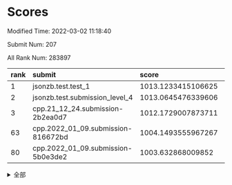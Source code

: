 # Scores

Modified Time: 2022-03-02 11:18:40

Submit Num: 207

All Rank Num: 283897

| rank |               submit               |       score        |       sigma        | pk_num |
| :--- | :--------------------------------- | :----------------- | :----------------- | :----- |
| 1    | jsonzb.test.test_1                 | 1013.1233415106625 | 0.8065157428141994 | 5487   |
| 2    | jsonzb.test.submission_level_4     | 1013.0645476339606 | 0.8253492304831967 | 5492   |
| 3    | cpp.21_12_24.submission-2b2ea0d7   | 1012.1729007873711 | 0.8106010248688476 | 5486   |
| 63   | cpp.2022_01_09.submission-816672bd | 1004.1493555967267 | 0.7281056573580876 | 5483   |
| 80   | cpp.2022_01_09.submission-5b0e3de2 | 1003.632868009852  | 0.7157527262004767 | 5489   |


<details>
<summary>全部</summary>

| rank |                 submit                 |       score        |       sigma        | pk_num |
| :--- | :------------------------------------- | :----------------- | :----------------- | :----- |
| 1    | jsonzb.test.test_1                     | 1013.1233415106625 | 0.8065157428141994 | 5487   |
| 2    | jsonzb.test.submission_level_4         | 1013.0645476339606 | 0.8253492304831967 | 5492   |
| 3    | cpp.21_12_24.submission-2b2ea0d7       | 1012.1729007873711 | 0.8106010248688476 | 5486   |
| 4    | gobigger.level_3.submission_level_3_15 | 1011.6269841234052 | 0.7782921077557953 | 5482   |
| 5    | gobigger.level_3.submission_level_3_10 | 1011.3560229477965 | 0.7653803970024674 | 5485   |
| 6    | gobigger.level_3.submission_level_3_44 | 1011.0985729976547 | 0.7853794393778902 | 5492   |
| 7    | gobigger.level_3.submission_level_3_20 | 1010.9174887101879 | 0.7715521193459296 | 5483   |
| 8    | gobigger.level_3.submission_level_3_33 | 1010.8890522546153 | 0.7691378819420712 | 5493   |
| 9    | gobigger.level_3.submission_level_3_31 | 1010.8384766714651 | 0.7550509799332347 | 5484   |
| 10   | gobigger.level_3.submission_level_3_40 | 1010.7036718939056 | 0.7630220767263186 | 5487   |
| 11   | gobigger.level_3.submission_level_3_25 | 1010.6667787278436 | 0.7768340881030088 | 5481   |
| 12   | gobigger.level_3.submission_level_3_19 | 1010.6470029771465 | 0.7552813821869423 | 5493   |
| 13   | gobigger.level_3.submission_level_3_12 | 1010.5683403383106 | 0.768965403035375  | 5487   |
| 14   | gobigger.level_3.submission_level_3_1  | 1010.4854356923031 | 0.7570738592422511 | 5483   |
| 15   | gobigger.level_3.submission_level_3_32 | 1010.4205240359863 | 0.7630803213628603 | 5488   |
| 16   | gobigger.level_3.submission_level_3_34 | 1010.35821145738   | 0.7643878178310368 | 5488   |
| 17   | gobigger.level_3.submission_level_3_35 | 1010.3547110942028 | 0.7429887460713273 | 5487   |
| 18   | gobigger.level_3.submission_level_3_7  | 1010.2910890501996 | 0.7548847734758631 | 5494   |
| 19   | gobigger.level_3.submission_level_3_24 | 1010.2694101708569 | 0.7534709320694719 | 5492   |
| 20   | gobigger.level_3.submission_level_3_8  | 1010.228689378373  | 0.7717042906354765 | 5488   |
| 21   | gobigger.level_3.submission_level_3_42 | 1010.1967889787437 | 0.7741641384722978 | 5482   |
| 22   | gobigger.level_3.submission_level_3_36 | 1010.1799934555804 | 0.7602370465018291 | 5486   |
| 23   | gobigger.level_3.submission_level_3_2  | 1010.1782745263845 | 0.743207884747961  | 5493   |
| 24   | gobigger.level_3.submission_level_3_13 | 1010.1483297775545 | 0.7543503905931064 | 5488   |
| 25   | gobigger.level_3.submission_level_3_48 | 1010.0923096640199 | 0.7507232326279208 | 5485   |
| 26   | gobigger.level_3.submission_level_3_5  | 1010.01162093209   | 0.7761230745263499 | 5487   |
| 27   | gobigger.level_3.submission_level_3_47 | 1009.9814277828166 | 0.750771940023226  | 5488   |
| 28   | gobigger.level_3.submission_level_3_28 | 1009.9252258439648 | 0.7482561719336858 | 5487   |
| 29   | gobigger.level_3.submission_level_3_0  | 1009.7790824475962 | 0.7427940922165608 | 5482   |
| 30   | gobigger.level_3.submission_level_3_11 | 1009.7531230194157 | 0.7312975264376373 | 5483   |
| 31   | gobigger.level_3.submission_level_3_3  | 1009.7396876404028 | 0.7492005074228701 | 5486   |
| 32   | gobigger.level_3.submission_level_3_45 | 1009.7098792636202 | 0.7454192429535265 | 5486   |
| 33   | gobigger.level_3.submission_level_3_21 | 1009.6692759759417 | 0.7561285241717449 | 5488   |
| 34   | gobigger.level_3.submission_level_3_9  | 1009.6436678424205 | 0.7510305921472838 | 5488   |
| 35   | gobigger.level_3.submission_level_3_16 | 1009.6423313200081 | 0.7466252017269205 | 5483   |
| 36   | gobigger.level_3.submission_level_3_23 | 1009.6092126554729 | 0.7628013015012934 | 5484   |
| 37   | gobigger.level_3.submission_level_3_41 | 1009.5967237140811 | 0.7618513180149287 | 5486   |
| 38   | gobigger.level_3.submission_level_3_38 | 1009.4551947583764 | 0.7721033578039614 | 5488   |
| 39   | gobigger.level_3.submission_level_3_22 | 1009.4247416574406 | 0.7330202903217048 | 5483   |
| 40   | gobigger.level_3.submission_level_3_30 | 1009.3184588298341 | 0.7507301157354184 | 5482   |
| 41   | gobigger.level_3.submission_level_3_37 | 1009.2761246180818 | 0.7741777702889788 | 5487   |
| 42   | gobigger.level_3.submission_level_3_27 | 1009.2562936773137 | 0.752229248779917  | 5483   |
| 43   | gobigger.level_3.submission_level_3_49 | 1009.2466887379362 | 0.7467849656563454 | 5491   |
| 44   | gobigger.level_3.submission_level_3_29 | 1009.210569129754  | 0.7625237109613726 | 5483   |
| 45   | gobigger.level_3.submission_level_3_26 | 1009.134510827413  | 0.7598630152690559 | 5487   |
| 46   | gobigger.level_3.submission_level_3_39 | 1009.1055195505363 | 0.7679315077364479 | 5486   |
| 47   | gobigger.level_3.submission_level_3_4  | 1009.0103511970162 | 0.7464028106352006 | 5487   |
| 48   | gobigger.level_3.submission_level_3_14 | 1008.984479234477  | 0.754450232330901  | 5479   |
| 49   | gobigger.level_3.submission_level_3_18 | 1008.8258040590304 | 0.7549295424974434 | 5481   |
| 50   | gobigger.level_3.submission_level_3_46 | 1008.688271850196  | 0.7285547851081406 | 5490   |
| 51   | gobigger.level_3.submission_level_3_17 | 1008.2414237990985 | 0.7451192843478607 | 5492   |
| 52   | gobigger.level_3.submission_level_3_43 | 1008.0761065884292 | 0.7458507648679256 | 5493   |
| 53   | gobigger.level_3.submission_level_3_6  | 1007.5315350052292 | 0.7347372763422835 | 5487   |
| 54   | gobigger.level_1.submission_level_1_22 | 1005.4102814253347 | 0.73725790050911   | 5484   |
| 55   | gobigger.level_1.submission_level_1_26 | 1004.925783944608  | 0.7401546774371857 | 5479   |
| 56   | gobigger.level_1.submission_level_1_31 | 1004.8629007852771 | 0.7152759860288619 | 5485   |
| 57   | gobigger.level_1.submission_level_1_11 | 1004.4462825044513 | 0.7390925239825935 | 5485   |
| 58   | gobigger.level_1.submission_level_1_33 | 1004.4347984453643 | 0.7133554325985763 | 5488   |
| 59   | gobigger.level_1.submission_level_1_39 | 1004.4121423766294 | 0.7157137602159186 | 5488   |
| 60   | gobigger.level_1.submission_level_1_23 | 1004.4027634852993 | 0.715122801064487  | 5481   |
| 61   | gobigger.level_1.submission_level_1_30 | 1004.3259554730038 | 0.720755060906723  | 5485   |
| 62   | gobigger.level_1.submission_level_1_18 | 1004.3040211750008 | 0.723784781264849  | 5483   |
| 63   | cpp.2022_01_09.submission-816672bd     | 1004.1493555967267 | 0.7281056573580876 | 5483   |
| 64   | gobigger.level_1.submission_level_1_19 | 1004.1454219212795 | 0.7179078561343837 | 5484   |
| 65   | gobigger.level_1.submission_level_1_12 | 1004.0687916216708 | 0.7270035360098611 | 5486   |
| 66   | gobigger.level_1.submission_level_1_35 | 1004.0588270344175 | 0.7120833738377411 | 5485   |
| 67   | gobigger.level_1.submission_level_1_7  | 1004.0579516635061 | 0.7295617336248045 | 5491   |
| 68   | gobigger.level_1.submission_level_1_38 | 1004.055830898343  | 0.7189805005997163 | 5483   |
| 69   | gobigger.level_1.submission_level_1_25 | 1004.0552568345308 | 0.7136021614880632 | 5491   |
| 70   | gobigger.level_1.submission_level_1_48 | 1004.0327864751067 | 0.7166085216543051 | 5482   |
| 71   | gobigger.level_1.submission_level_1_43 | 1004.0151078015598 | 0.716585726062199  | 5485   |
| 72   | gobigger.level_1.submission_level_1_2  | 1003.8762942371457 | 0.7279180983829715 | 5487   |
| 73   | gobigger.level_1.submission_level_1_49 | 1003.8601307478998 | 0.7183467076708432 | 5480   |
| 74   | gobigger.level_1.submission_level_1_24 | 1003.8330759069916 | 0.7160018838905782 | 5489   |
| 75   | gobigger.level_1.submission_level_1_13 | 1003.8079966072    | 0.7167036846280606 | 5485   |
| 76   | gobigger.level_1.submission_level_1_6  | 1003.735570830237  | 0.7071672092959879 | 5483   |
| 77   | gobigger.level_1.submission_level_1_17 | 1003.7008231420621 | 0.7317498249710063 | 5491   |
| 78   | gobigger.level_1.submission_level_1_46 | 1003.6709541559261 | 0.7177007934224483 | 5488   |
| 79   | gobigger.level_1.submission_level_1_27 | 1003.6576402507359 | 0.7282729621047067 | 5480   |
| 80   | cpp.2022_01_09.submission-5b0e3de2     | 1003.632868009852  | 0.7157527262004767 | 5489   |
| 81   | gobigger.level_1.submission_level_1_20 | 1003.6093953359302 | 0.7144228586216417 | 5485   |
| 82   | gobigger.level_1.submission_level_1_5  | 1003.6074339584153 | 0.7188003716796366 | 5490   |
| 83   | gobigger.level_1.submission_level_1_14 | 1003.592940417696  | 0.7061663489396356 | 5487   |
| 84   | gobigger.level_1.submission_level_1_15 | 1003.5731506223947 | 0.7093864004042403 | 5487   |
| 85   | gobigger.level_1.submission_level_1_21 | 1003.5271435167234 | 0.7203700965186407 | 5487   |
| 86   | gobigger.level_1.submission_level_1_10 | 1003.4575567270283 | 0.711978681188225  | 5486   |
| 87   | gobigger.level_1.submission_level_1_32 | 1003.4150803788506 | 0.7048894092181491 | 5490   |
| 88   | gobigger.level_1.submission_level_1_36 | 1003.3918584894733 | 0.7182258296726807 | 5487   |
| 89   | gobigger.level_1.submission_level_1_28 | 1003.3692953839206 | 0.7142363774777637 | 5484   |
| 90   | gobigger.level_1.submission_level_1_0  | 1003.3004030005917 | 0.7188801517127825 | 5489   |
| 91   | gobigger.level_1.submission_level_1_16 | 1003.215869254495  | 0.7181675904892485 | 5489   |
| 92   | gobigger.level_1.submission_level_1_41 | 1003.1861630412883 | 0.7177064496316381 | 5484   |
| 93   | gobigger.level_1.submission_level_1_37 | 1003.1753872577411 | 0.7137441888364748 | 5486   |
| 94   | gobigger.level_1.submission_level_1_44 | 1002.9449944514633 | 0.7198748437232855 | 5483   |
| 95   | gobigger.level_1.submission_level_1_29 | 1002.8756557488167 | 0.716937090339499  | 5476   |
| 96   | gobigger.level_1.submission_level_1_47 | 1002.8529559872995 | 0.7125872988128928 | 5482   |
| 97   | gobigger.level_1.submission_level_1_1  | 1002.7143686056868 | 0.7110510815582236 | 5488   |
| 98   | gobigger.level_1.submission_level_1_4  | 1002.6286239652546 | 0.7074035211806072 | 5485   |
| 99   | gobigger.level_1.submission_level_1_40 | 1002.5999627165817 | 0.7121775842624595 | 5490   |
| 100  | gobigger.level_1.submission_level_1_34 | 1002.1718398299939 | 0.7077486952266668 | 5481   |
| 101  | gobigger.level_1.submission_level_1_42 | 1002.133125992812  | 0.7313113248069897 | 5490   |
| 102  | gobigger.level_1.submission_level_1_9  | 1002.1156688095309 | 0.7195000067930226 | 5482   |
| 103  | gobigger.level_1.submission_level_1_3  | 1001.8604036757982 | 0.7177861698207362 | 5486   |
| 104  | gobigger.level_1.submission_level_1_8  | 1001.800757396626  | 0.7109406935825676 | 5474   |
| 105  | gobigger.level_1.submission_level_1_45 | 1001.2946196159738 | 0.7121590717816844 | 5486   |
| 106  | gobigger.random.submission_random_13   | 997.8777609974561  | 0.6973353451163932 | 5483   |
| 107  | gobigger.random.submission_random_39   | 997.7408997037952  | 0.7113335712312757 | 5485   |
| 108  | gobigger.random.submission_random_5    | 997.1854459758484  | 0.7174179700674584 | 5486   |
| 109  | gobigger.random.submission_random_9    | 997.0373868608428  | 0.7026244252535475 | 5488   |
| 110  | gobigger.random.submission_random_34   | 996.80961175447    | 0.7138522998713828 | 5484   |
| 111  | gobigger.random.submission_random_29   | 996.7690244717079  | 0.7063418407046002 | 5485   |
| 112  | gobigger.random.submission_random_40   | 996.7008728926609  | 0.7092022267281002 | 5487   |
| 113  | gobigger.random.submission_random_10   | 996.6673301832174  | 0.7203784301417262 | 5484   |
| 114  | gobigger.random.submission_random_46   | 996.6017471045595  | 0.7110765985714095 | 5487   |
| 115  | gobigger.random.submission_random_15   | 996.5470744259271  | 0.7138964169329818 | 5481   |
| 116  | gobigger.random.submission_random_30   | 996.5422835777097  | 0.7140986664333863 | 5486   |
| 117  | gobigger.random.submission_random_0    | 996.5020236133681  | 0.7114393581678974 | 5486   |
| 118  | gobigger.random.submission_random_43   | 996.4086120669909  | 0.7085787103728948 | 5486   |
| 119  | gobigger.random.submission_random_19   | 996.3168986930382  | 0.716409784916691  | 5478   |
| 120  | gobigger.random.submission_random_7    | 996.1969242290231  | 0.7175090807626536 | 5485   |
| 121  | gobigger.random.submission_random_45   | 996.1951485833182  | 0.7160799574079235 | 5487   |
| 122  | gobigger.random.submission_random_3    | 996.1812894420989  | 0.7123080264625229 | 5485   |
| 123  | gobigger.random.submission_random_25   | 996.160325424513   | 0.7060970753978332 | 5481   |
| 124  | gobigger.random.submission_random_22   | 996.1314358058163  | 0.7049233449565072 | 5483   |
| 125  | gobigger.random.submission_random_31   | 996.1197183784266  | 0.7112076385881235 | 5486   |
| 126  | gobigger.random.submission_random_11   | 996.0994998237514  | 0.7113777888834547 | 5487   |
| 127  | gobigger.random.submission_random_17   | 996.0902102737331  | 0.7174304487874352 | 5487   |
| 128  | gobigger.random.submission_random_48   | 996.0713077789006  | 0.7169062385044465 | 5481   |
| 129  | gobigger.random.submission_random_4    | 996.0175884860143  | 0.7250461370929394 | 5489   |
| 130  | gobigger.random.submission_random_20   | 995.9906809096234  | 0.7178116036336751 | 5487   |
| 131  | gobigger.random.submission_random_32   | 995.9776825016611  | 0.7168375126527213 | 5492   |
| 132  | gobigger.random.submission_random_12   | 995.9702091653979  | 0.7019032806571075 | 5487   |
| 133  | gobigger.random.submission_random_8    | 995.9629109846726  | 0.7092233187568684 | 5484   |
| 134  | gobigger.random.submission_random_41   | 995.8362502198042  | 0.715274538323582  | 5486   |
| 135  | gobigger.random.submission_random_16   | 995.8203867045015  | 0.7179540213082162 | 5489   |
| 136  | gobigger.random.submission_random_33   | 995.7288909197503  | 0.7174962697843152 | 5485   |
| 137  | gobigger.random.submission_random_28   | 995.7077687804496  | 0.7103094426089114 | 5484   |
| 138  | gobigger.random.submission_random_42   | 995.6553796563047  | 0.7298529186059443 | 5482   |
| 139  | gobigger.random.submission_random_37   | 995.6230699933368  | 0.7111813690932356 | 5486   |
| 140  | gobigger.random.submission_random_49   | 995.6127886344212  | 0.7222210759085099 | 5486   |
| 141  | gobigger.random.submission_random_27   | 995.6016965330787  | 0.7152031459393962 | 5485   |
| 142  | gobigger.random.submission_random_44   | 995.5709210367604  | 0.7196572874951677 | 5487   |
| 143  | gobigger.random.submission_random_18   | 995.5533228955221  | 0.7011274026035169 | 5487   |
| 144  | gobigger.random.submission_random_26   | 995.5371930005892  | 0.7227847095386278 | 5484   |
| 145  | gobigger.random.submission_random_24   | 995.4156491403782  | 0.7113872976430452 | 5486   |
| 146  | gobigger.random.submission_random_36   | 995.3536432925281  | 0.713189374414082  | 5485   |
| 147  | gobigger.random.submission_random_14   | 995.3041117795951  | 0.695408070828074  | 5485   |
| 148  | gobigger.random.submission_random_47   | 995.3013541821767  | 0.71292738277948   | 5487   |
| 149  | gobigger.random.submission_random_21   | 995.2596520725579  | 0.7148245831031259 | 5481   |
| 150  | gobigger.random.submission_random_1    | 995.123605952442   | 0.7018665294052749 | 5490   |
| 151  | gobigger.random.submission_random_38   | 995.0842833399032  | 0.715989957165281  | 5485   |
| 152  | gobigger.random.submission_random_6    | 995.0760674928847  | 0.7089248388937561 | 5485   |
| 153  | gobigger.random.submission_random_23   | 994.9440509330317  | 0.7271279180281558 | 5488   |
| 154  | gobigger.random.submission_random_2    | 994.5886750699559  | 0.7166361902910136 | 5485   |
| 155  | gobigger.random.submission_random_35   | 994.3246017678349  | 0.7180402068342111 | 5486   |
| 156  | gobigger.level_2.submission_level_2_19 | 993.9870832411818  | 0.7174322152349155 | 5487   |
| 157  | gobigger.level_2.submission_level_2_3  | 993.4503841123463  | 0.7316698670447414 | 5481   |
| 158  | gobigger.level_2.submission_level_2_0  | 993.3530575138155  | 0.7411783683900158 | 5487   |
| 159  | gobigger.level_2.submission_level_2_17 | 993.1876241062995  | 0.7484127689959129 | 5492   |
| 160  | gobigger.level_2.submission_level_2_27 | 993.1272138439167  | 0.7455394462633278 | 5488   |
| 161  | gobigger.level_2.submission_level_2_10 | 993.0328770161206  | 0.7300961788918419 | 5486   |
| 162  | gobigger.level_2.submission_level_2_6  | 993.023397209858   | 0.7592422880453158 | 5485   |
| 163  | gobigger.level_2.submission_level_2_41 | 993.0034267354292  | 0.7448125748433189 | 5488   |
| 164  | gobigger.level_2.submission_level_2_21 | 992.9863028002865  | 0.7475679570577577 | 5486   |
| 165  | gobigger.level_2.submission_level_2_47 | 992.8631418574001  | 0.7473435264941188 | 5481   |
| 166  | gobigger.level_2.submission_level_2_35 | 992.8589407008739  | 0.7486482310191807 | 5484   |
| 167  | gobigger.level_2.submission_level_2_23 | 992.8083282705167  | 0.7405405227435322 | 5486   |
| 168  | gobigger.level_2.submission_level_2_18 | 992.7948923455874  | 0.7292955284745469 | 5484   |
| 169  | gobigger.level_2.submission_level_2_8  | 992.6943684241229  | 0.7357786505944456 | 5490   |
| 170  | gobigger.level_2.submission_level_2_38 | 992.6622174382311  | 0.7284671103821969 | 5486   |
| 171  | gobigger.level_2.submission_level_2_24 | 992.4597394747353  | 0.7543366304869263 | 5484   |
| 172  | gobigger.level_2.submission_level_2_34 | 992.408504577151   | 0.7595577142172583 | 5493   |
| 173  | gobigger.level_2.submission_level_2_7  | 992.3919372239275  | 0.7404380374231033 | 5484   |
| 174  | gobigger.level_2.submission_level_2_48 | 992.357675854644   | 0.7329370560654893 | 5486   |
| 175  | gobigger.level_2.submission_level_2_15 | 992.2698884418606  | 0.7405425748655391 | 5489   |
| 176  | gobigger.level_2.submission_level_2_4  | 992.2433692015422  | 0.7367827212780881 | 5488   |
| 177  | gobigger.level_2.submission_level_2_25 | 992.1304014180226  | 0.7580704946898444 | 5485   |
| 178  | gobigger.level_2.submission_level_2_29 | 992.0955070447121  | 0.7570669705126093 | 5487   |
| 179  | gobigger.level_2.submission_level_2_22 | 992.0323314474033  | 0.7354423325932501 | 5486   |
| 180  | gobigger.level_2.submission_level_2_2  | 991.9118741496712  | 0.7300916142552905 | 5486   |
| 181  | gobigger.level_2.submission_level_2_9  | 991.8894290931308  | 0.7587732689299588 | 5483   |
| 182  | gobigger.level_2.submission_level_2_20 | 991.8801128913934  | 0.7390479839584955 | 5484   |
| 183  | gobigger.level_2.submission_level_2_32 | 991.7446987054595  | 0.7476824769777638 | 5486   |
| 184  | gobigger.level_2.submission_level_2_12 | 991.7375000221044  | 0.7542588069958778 | 5488   |
| 185  | gobigger.level_2.submission_level_2_36 | 991.6339561933759  | 0.7593455114626281 | 5490   |
| 186  | gobigger.level_2.submission_level_2_37 | 991.586798177572   | 0.7642012252773217 | 5481   |
| 187  | gobigger.level_2.submission_level_2_14 | 991.5741220123642  | 0.7548808133043707 | 5484   |
| 188  | gobigger.level_2.submission_level_2_1  | 991.5085740861745  | 0.7385265478883376 | 5485   |
| 189  | gobigger.level_2.submission_level_2_11 | 991.4807247081161  | 0.7480372877361176 | 5485   |
| 190  | gobigger.level_2.submission_level_2_28 | 991.4544665785493  | 0.7491856349634901 | 5488   |
| 191  | gobigger.level_2.submission_level_2_44 | 991.4273001382359  | 0.7489882231029042 | 5488   |
| 192  | gobigger.level_2.submission_level_2_33 | 991.3498339795235  | 0.7467248390317035 | 5487   |
| 193  | gobigger.level_2.submission_level_2_42 | 991.1372907291433  | 0.7617711470199569 | 5491   |
| 194  | gobigger.level_2.submission_level_2_31 | 991.0762714657093  | 0.7596594459313022 | 5491   |
| 195  | gobigger.level_2.submission_level_2_30 | 991.0613848933415  | 0.7480771127858329 | 5491   |
| 196  | gobigger.level_2.submission_level_2_40 | 991.0137837513724  | 0.7622783887468324 | 5490   |
| 197  | gobigger.level_2.submission_level_2_43 | 990.9407252616683  | 0.7501596780563041 | 5481   |
| 198  | gobigger.level_2.submission_level_2_39 | 990.8953073639959  | 0.7729373812050134 | 5491   |
| 199  | gobigger.level_2.submission_level_2_45 | 990.859203818565   | 0.7628582919184974 | 5484   |
| 200  | gobigger.level_2.submission_level_2_16 | 990.8271394961577  | 0.7540391481823404 | 5481   |
| 201  | gobigger.level_2.submission_level_2_49 | 990.8109290823008  | 0.7655170256675288 | 5484   |
| 202  | gobigger.level_2.submission_level_2_13 | 990.7907025916892  | 0.7704996809545615 | 5485   |
| 203  | gobigger.level_2.submission_level_2_5  | 990.6840202368289  | 0.7524179162177397 | 5483   |
| 204  | gobigger.level_2.submission_level_2_26 | 990.5222766377585  | 0.7800705247068475 | 5487   |
| 205  | gobigger.level_2.submission_level_2_46 | 989.8346424632706  | 0.7776300148540901 | 5489   |
| 206  | gobigger.none.submission_none_0        | 977.3915968939272  | 1.3105853625262942 | 5488   |
| 207  | gobigger.none.submission_none_1        | 975.608606283243   | 1.5137572359021827 | 5489   |

</details>
